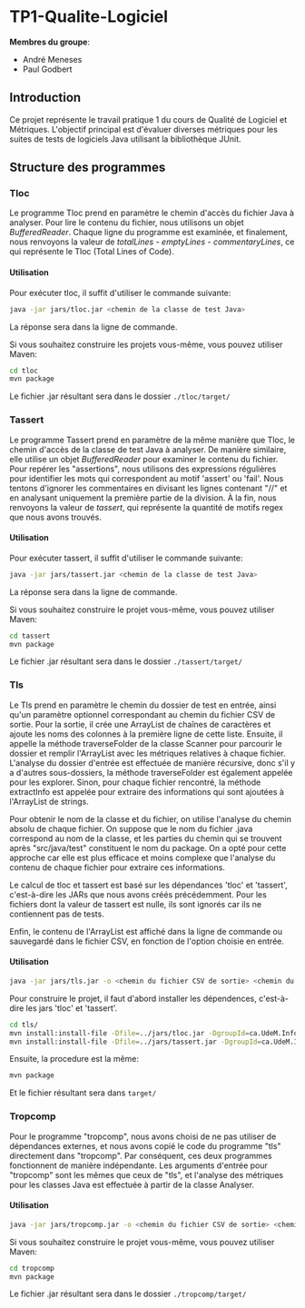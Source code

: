 # TP1-Qualite-Logiciel

**Membres du groupe**:
- André Meneses
- Paul Godbert

## Introduction

Ce projet représente le travail pratique 1 du cours de Qualité de Logiciel et Métriques. L'objectif principal est d'évaluer diverses métriques pour les suites de tests de logiciels Java utilisant la bibliothèque JUnit.

## Structure des programmes

### Tloc

Le programme Tloc prend en paramètre le chemin d'accès du fichier Java à analyser. Pour lire le contenu du fichier, nous utilisons un objet *BufferedReader*. Chaque ligne du programme est examinée, et finalement, nous renvoyons la valeur de *totalLines - emptyLines - commentaryLines*, ce qui représente le Tloc (Total Lines of Code).

#### Utilisation

Pour exécuter tloc, il suffit d'utiliser le commande suivante:

```sh
java -jar jars/tloc.jar <chemin de la classe de test Java>
```

La réponse sera dans la ligne de commande. 

Si vous souhaitez construire les projets vous-même, vous pouvez utiliser Maven:

```sh
cd tloc
mvn package
```

Le fichier .jar résultant sera dans le dossier `./tloc/target/`

### Tassert
Le programme Tassert prend en paramètre de la même manière que Tloc, le chemin d'accès de la classe de test Java à analyser. De manière similaire, elle utilise un objet *BufferedReader* pour examiner le contenu du fichier. Pour repérer les "assertions", nous utilisons des expressions régulières pour identifier les mots qui correspondent au motif 'assert' ou 'fail'. Nous tentons d'ignorer les commentaires en divisant les lignes contenant "//" et en analysant uniquement la première partie de la division. À la fin, nous renvoyons la valeur de *tassert*, qui représente la quantité de motifs regex que nous avons trouvés.

#### Utilisation

Pour exécuter tassert, il suffit d'utiliser le commande suivante:
```sh
java -jar jars/tassert.jar <chemin de la classe de test Java>
```
La réponse sera dans la ligne de commande. 

Si vous souhaitez construire le projet vous-même, vous pouvez utiliser Maven:
```sh
cd tassert
mvn package
```
Le fichier .jar résultant sera dans le dossier `./tassert/target/`

### Tls

Le Tls prend en paramètre le chemin du dossier de test en entrée, ainsi qu'un paramètre optionnel correspondant au chemin du fichier CSV de sortie. Pour la sortie, il crée une ArrayList de chaînes de caractères et ajoute les noms des colonnes à la première ligne de cette liste. Ensuite, il appelle la méthode traverseFolder de la classe Scanner pour parcourir le dossier et remplir l'ArrayList avec les métriques relatives à chaque fichier. L'analyse du dossier d'entrée est effectuée de manière récursive, donc s'il y a d'autres sous-dossiers, la méthode traverseFolder est également appelée pour les explorer. Sinon, pour chaque fichier rencontré, la méthode extractInfo est appelée pour extraire des informations qui sont ajoutées à l'ArrayList de strings.

Pour obtenir le nom de la classe et du fichier, on utilise l'analyse du chemin absolu de chaque fichier. On suppose que le nom du fichier .java correspond au nom de la classe, et les parties du chemin qui se trouvent après "src/java/test" constituent le nom du package. On a opté pour cette approche car elle est plus efficace et moins complexe que l'analyse du contenu de chaque fichier pour extraire ces informations.

Le calcul de tloc et tassert est basé sur les dépendances 'tloc' et 'tassert', c'est-à-dire les JARs que nous avons créés précédemment. Pour les fichiers dont la valeur de tassert est nulle, ils sont ignorés car ils ne contiennent pas de tests.

Enfin, le contenu de l'ArrayList est affiché dans la ligne de commande ou sauvegardé dans le fichier CSV, en fonction de l'option choisie en entrée.

#### Utilisation
```sh
java -jar jars/tls.jar -o <chemin du fichier CSV de sortie> <chemin du répertoire de test Java>
```

Pour construire le projet, il faut d'abord installer les dépendences, c'est-à-dire les jars 'tloc' et 'tassert'.

```sh
cd tls/
mvn install:install-file -Dfile=../jars/tloc.jar -DgroupId=ca.UdeM.Informatique -DartifactId=tloc -Dversion=0.1.0 -Dpackaging=jar
mvn install:install-file -Dfile=../jars/tassert.jar -DgroupId=ca.UdeM.Informatique -DartifactId=tassert -Dversion=0.1.0 -Dpackaging=jar
```
Ensuite, la procedure est la même:
```sh
mvn package
```
Et le fichier résultant sera dans `target/`

### Tropcomp
Pour le programme "tropcomp", nous avons choisi de ne pas utiliser de dépendances externes, et nous avons copié le code du programme "tls" directement dans "tropcomp". Par conséquent, ces deux programmes fonctionnent de manière indépendante. Les arguments d'entrée pour "tropcomp" sont les mêmes que ceux de "tls", et l'analyse des métriques pour les classes Java est effectuée à partir de la classe Analyser.

#### Utilisation
```sh
java -jar jars/tropcomp.jar -o <chemin du fichier CSV de sortie> <chemin du répertoire de test Java>
```
Si vous souhaitez construire le projet vous-même, vous pouvez utiliser Maven:
```sh
cd tropcomp
mvn package
```
Le fichier .jar résultant sera dans le dossier `./tropcomp/target/`

